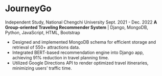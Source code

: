 # JourneyGo
Independent Study, National Chengchi University Sept. 2021 - Dec. 2022 
**A Group-oriented Traveling Recommender System** | Django, MongoDB, Python, JavaScript, HTML, Bootstrap
- Designed and implemented MongoDB schema for efficient storage and retrieval of 550+ attractions data.
- Integrated BERT-based recommendation engine into Django app, achieving 91% reduction in travel planning time.
- Utilized Google Directions API to render optimized travel itineraries, minimizing users’ traffic time.
